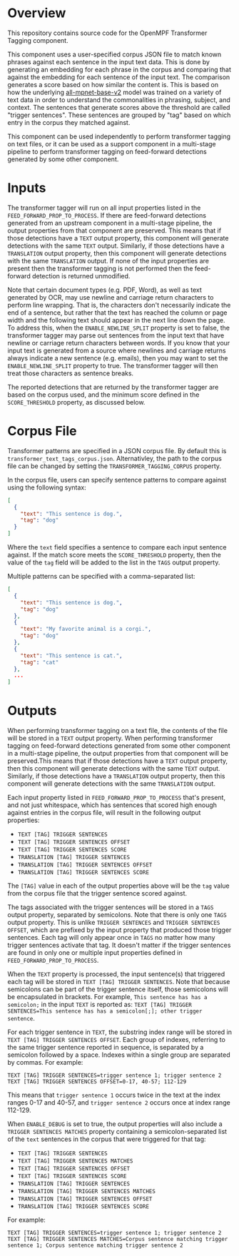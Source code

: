 # Overview

This repository contains source code for the OpenMPF Transformer Tagging component.

This component uses a user-specified corpus JSON file to match known phrases against 
each sentence in the input text data. This is done by generating an embedding for each 
phrase in the corpus and comparing that against the embedding for each sentence of the 
input text. The comparison generates a score based on how similar the content is. 
This is based on how the underlying
[all-mpnet-base-v2](https://huggingface.co/sentence-transformers/all-mpnet-base-v2) 
model was trained on a variety of text data in order to understand the commonalities
in phrasing, subject, and context. The sentences that generate scores above the threshold
are called "trigger sentences". These sentences are grouped by "tag" based on which entry 
in the corpus they matched against.

This component can be used independently to perform transformer tagging on text
files, or it can be used as a support component in a multi-stage pipeline to
perform transformer tagging on feed-forward detections generated by some other
component.

# Inputs

The transformer tagger will run on all input properties listed in the 
`FEED_FORWARD_PROP_TO_PROCESS`. If there are feed-forward detections generated from 
an upstream component in a multi-stage pipeline, the output properties from that 
component are preserved. This means that if those detections have a `TEXT` output 
property, this component will generate detections with the same `TEXT` output. 
Similarly, if those detections have a `TRANSLATION` output property, then this 
component will generate detections with the same `TRANSLATION` output. If none of the 
input properties are present then the transformer tagging is not performed then the 
feed-forward detection is returned unmodified.

Note that certain document types (e.g. PDF, Word), as well as text generated by OCR, may
use newline and carriage return characters to perform line wrapping. That is, the
characters don't necessarily indicate the end of a sentence, but rather that the text has
reached the column or page width and the following text should appear in the next line
down the page. To address this, when the `ENABLE_NEWLINE_SPLIT` property is set to false,
the transformer tagger may parse out sentences from the input text that have newline or
carriage return characters between words. If you know that your input text is generated
from a source where newlines and carriage returns always indicate a new sentence (e.g.
emails), then you may want to set the `ENABLE_NEWLINE_SPLIT` property to true. The
transformer tagger will then treat those characters as sentence breaks.

The reported detections that are returned by the transformer tagger are based on the 
corpus used, and the minimum score defined in the `SCORE_THRESHOLD` property, as
discussed below. 

# Corpus File

Transformer patterns are specified in a JSON corpus file. By default this is 
`transformer_text_tags_corpus.json`. Alternativley, the path to the corpus file can 
be changed by setting the `TRANSFORMER_TAGGING_CORPUS` property.

In the corpus file, users can specify sentence patterns to compare against using the 
following syntax:

```json
[
  {
    "text": "This sentence is dog.",
    "tag": "dog"
  }
]
```

Where the `text` field specifies a sentence to compare each input sentence against. If
the match score meets the `SCORE_THRESHOLD` property, then the value of the `tag` field
will be added to the list in the `TAGS` output property.

Multiple patterns can be specified with a comma-separated list:

```json
[
  {
    "text": "This sentence is dog.",
    "tag": "dog"
  },
  {
    "text": "My favorite animal is a corgi.",
    "tag": "dog"
  },
  {
    "text": "This sentence is cat.",
    "tag": "cat"
  },
  ...
]
```

# Outputs

When performing transformer tagging on a text file, the contents of the file will be
stored in a `TEXT` output property. When performing transformer tagging on
feed-forward detections generated from some other component in a multi-stage
pipeline, the output properties from that component will be preserved.This
means that if those detections have a `TEXT` output property, then this
component will generate detections with the same `TEXT` output. Similarly, if
those detections have a `TRANSLATION` output property, then this component will
generate detections with the same `TRANSLATION` output.

Each input property listed in `FEED_FORWARD_PROP_TO_PROCESS` that's present, and
not just whitespace, which has sentences that scored high enough against entries in
the corpus file, will result in the following output properties:

- `TEXT [TAG] TRIGGER SENTENCES`
- `TEXT [TAG] TRIGGER SENTENCES OFFSET`
- `TEXT [TAG] TRIGGER SENTENCES SCORE`
- `TRANSLATION [TAG] TRIGGER SENTENCES`
- `TRANSLATION [TAG] TRIGGER SENTENCES OFFSET`
- `TRANSLATION [TAG] TRIGGER SENTENCES SCORE`

The `[TAG]` value in each of the output properties above will be the `tag` 
value from the corpus file that the trigger sentence scored against.

The tags associated with the trigger sentences will be stored in a `TAGS` output 
property, separated by semicolons. Note that there is only one `TAGS` output 
property. This is unlike `TRIGGER SENTENCES` and `TRIGGER SENTENCES OFFSET`, which are
prefixed by the input property that produced those trigger sentences. Each tag will only
appear once in `TAGS` no matter how many trigger sentences activate that tag. It doesn't
matter if the trigger sentences are found in only one or multiple input properties defined
in `FEED_FORWARD_PROP_TO_PROCESS`.

When the `TEXT` property is processed, the input sentence(s) that triggered each tag will
be stored in `TEXT [TAG] TRIGGER SENTENCES`. Note that because semicolons can be part of
the trigger sentence itself, those semicolons will be encapsulated in brackets. For
example, `This sentence has has a semicolon;` in the input `TEXT` is reported as:
`TEXT [TAG] TRIGGER SENTENCES=This sentence has has a semicolon[;]; other trigger sentence`.

For each trigger sentence in `TEXT`, the substring index range will be stored in 
`TEXT [TAG] TRIGGER SENTENCES OFFSET`. Each group of indexes, referring to the same
trigger sentence reported in sequence, is separated by a semicolon followed by a space.
Indexes within a single group are separated by commas. For example:

```
TEXT [TAG] TRIGGER SENTENCES=trigger sentence 1; trigger sentence 2
TEXT [TAG] TRIGGER SENTENCES OFFSET=0-17, 40-57; 112-129
```
 
This means that `trigger sentence 1` occurs twice in the text at the index ranges
0-17 and 40-57, and `trigger sentence 2` occurs once at index range 112-129.

When `ENABLE_DEBUG` is set to true, the output properties will also include a 
`TRIGGER SENTENCES MATCHES` property containing a semicolon-separated list of the 
`text` sentences in the corpus that were triggered for that tag:

- `TEXT [TAG] TRIGGER SENTENCES`
- `TEXT [TAG] TRIGGER SENTENCES MATCHES`
- `TEXT [TAG] TRIGGER SENTENCES OFFSET`
- `TEXT [TAG] TRIGGER SENTENCES SCORE`
- `TRANSLATION [TAG] TRIGGER SENTENCES`
- `TRANSLATION [TAG] TRIGGER SENTENCES MATCHES`
- `TRANSLATION [TAG] TRIGGER SENTENCES OFFSET`
- `TRANSLATION [TAG] TRIGGER SENTENCES SCORE`

For example:

```
TEXT [TAG] TRIGGER SENTENCES=trigger sentence 1; trigger sentence 2
TEXT [TAG] TRIGGER SENTENCES MATCHES=Corpus sentence matching trigger sentence 1; Corpus sentence matching trigger sentence 2
```